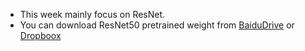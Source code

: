 * This week mainly focus on ResNet.  
* You can download ResNet50 pretrained weight from [BaiduDrive](https://pan.baidu.com/s/1qXPLqpA) or [Dropboox](https://www.dropbox.com/s/4fw21cidcvfyr6v/ResNet50.h5?dl=0)
